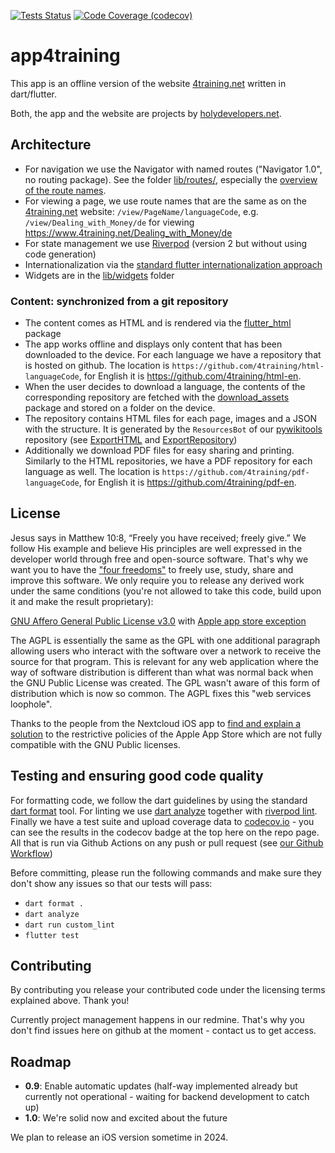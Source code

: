 <a href="https://github.com/4training/app4training/actions"><img src="https://github.com/4training/app4training/actions/workflows/main.yaml/badge.svg" alt="Tests Status"></a>
<a href="https://codecov.io/gh/4training/app4training"><img src="https://codecov.io/gh/4training/app4training/branch/main/graph/badge.svg" alt="Code Coverage (codecov)"></a>
# app4training
This app is an offline version of the website [4training.net](www.4training.net) written in dart/flutter.

Both, the app and the website are projects by [holydevelopers.net](https://holydevelopers.net/).

## Architecture
* For navigation we use the Navigator with named routes ("Navigator 1.0", no routing package). See the folder [lib/routes/](lib/routes), especially the [overview of the route names](lib/routes/routes.dart).
* For viewing a page, we use route names that are the same as on the [4training.net](https://www.4training.net) website: `/view/PageName/languageCode`, e.g. `/view/Dealing_with_Money/de` for viewing https://www.4training.net/Dealing_with_Money/de
* For state management we use [Riverpod](https://pub.dev/packages/riverpod) (version 2 but without using code generation)
* Internationalization via the [standard flutter internationalization approach](https://docs.flutter.dev/ui/accessibility-and-localization/internationalization)
* Widgets are in the [lib/widgets](lib/widgets) folder

### Content: synchronized from a git repository
* The content comes as HTML and is rendered via the [flutter_html](https://pub.dev/packages/flutter_html) package
* The app works offline and displays only content that has been downloaded to the device. For each language we have a repository that is hosted on github. The location is `https://github.com/4training/html-languageCode`, for English it is https://github.com/4training/html-en.
* When the user decides to download a language, the contents of the corresponding repository are fetched with the [download_assets](https://pub.dev/packages/download_assets) package and stored on a folder on the device.
* The repository contains HTML files for each page, images and a JSON with the structure. It is generated by the `ResourcesBot` of our [pywikitools](https://github.com/4training/pywikitools) repository (see [ExportHTML](https://github.com/4training/pywikitools/blob/main/pywikitools/resourcesbot/export_html.py) and [ExportRepository](https://github.com/4training/pywikitools/blob/main/pywikitools/resourcesbot/export_repository.py))
* Additionally we download PDF files for easy sharing and printing. Similarly to the HTML repositories, we have a PDF repository for each language as well. The location is `https://github.com/4training/pdf-languageCode`, for English it is https://github.com/4training/pdf-en.

## License
Jesus says in Matthew 10:8, “Freely you have received; freely give.”
We follow His example and believe His principles are well expressed in the developer world through free and open-source software.
That's why we want you to have the ["four freedoms"](https://fsfe.org/freesoftware/) to freely use, study, share and improve this software.
We only require you to release any derived work under the same conditions (you're not allowed to take this code, build upon it and make the result proprietary):

[GNU Affero General Public License v3.0](LICENSE) with [Apple app store exception](COPYING.iOS)

The AGPL is essentially the same as the GPL with one additional paragraph allowing users who interact with the software over a network to receive the source for that program.
This is relevant for any web application where the way of software distribution is different than what was normal back when the GNU Public License was created.
The GPL wasn't aware of this form of distribution which is now so common. The AGPL fixes this "web services loophole".

Thanks to the people from the Nextcloud iOS app to [find and explain a solution](https://nextcloud.com/it/blog/nextcloud-ios-app-open-sourced/) to the restrictive policies of the Apple App Store which are not fully compatible with the GNU Public licenses.

## Testing and ensuring good code quality
For formatting code, we follow the dart guidelines by using the standard [dart format](https://dart.dev/tools/dart-format) tool. For linting we use [dart analyze](https://dart.dev/tools/dart-analyze) together with [riverpod lint](https://pub.dev/packages/riverpod_lint). Finally we have a test suite and upload coverage data to [codecov.io](https://codecov.io) - you can see the results in the codecov badge at the top here on the repo page. All that is run via Github Actions on any push or pull request (see [our Github Workflow](.github/workflows/main.yaml))

Before committing, please run the following commands and make sure they don't show any issues so that our tests will pass:
* `dart format .`
* `dart analyze`
* `dart run custom_lint`
* `flutter test`

## Contributing
By contributing you release your contributed code under the licensing terms explained above. Thank you!

Currently project management happens in our redmine. That's why you don't find issues here on github at the moment - contact us to get access.

## Roadmap
* **0.9**: Enable automatic updates (half-way implemented already but currently not operational - waiting for backend development to catch up)
* **1.0**: We're solid now and excited about the future

We plan to release an iOS version sometime in 2024.